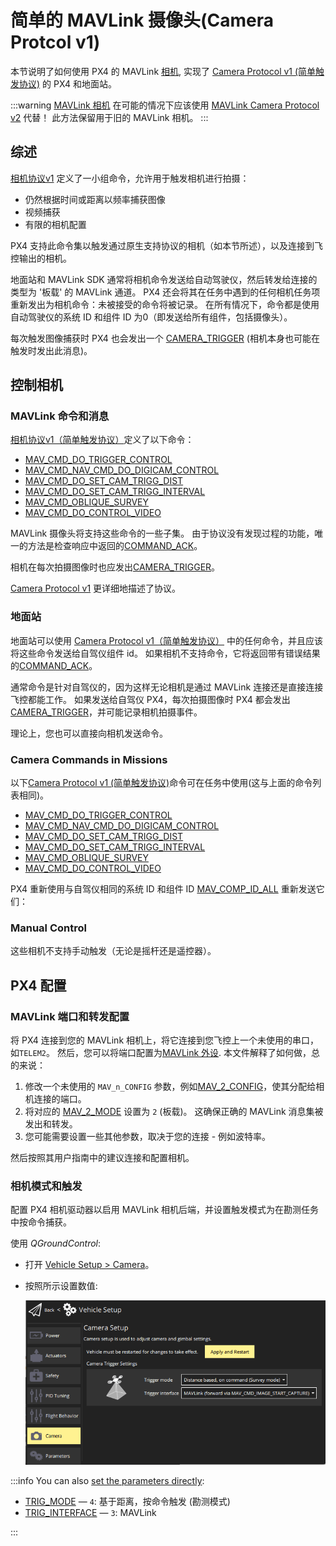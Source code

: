 # 简单的 MAVLink 摄像头(Camera Protcol v1)

本节说明了如何使用 PX4 的 MAVLink [相机](../camera/index.md), 实现了 [Camera Protocol v1 (简单触发协议)](https://mavlink.io/en/services/camera_v1.html) 的 PX4 和地面站。

:::warning
[MAVLink 相机](../camera/mavlink_v2_camera.md) 在可能的情况下应该使用 [MAVLink Camera Protocol v2](https://mavlink.io/en/services/camera.html) 代替！
此方法保留用于旧的 MAVLink 相机。
:::

## 综述

[相机协议v1](https://mavlink.io/zh/services/camera_v1.html) 定义了一小组命令，允许用于触发相机进行拍摄：

- 仍然根据时间或距离以频率捕获图像
- 视频捕获
- 有限的相机配置

PX4 支持此命令集以触发通过原生支持协议的相机（如本节所述），以及连接到飞控输出的相机。

地面站和 MAVLink SDK 通常将相机命令发送给自动驾驶仪，然后转发给连接的类型为 '板载' 的 MAVLink 通道。
PX4 还会将其在任务中遇到的任何相机任务项重新发出为相机命令：未被接受的命令将被记录。
在所有情况下，命令都是使用自动驾驶仪的系统 ID 和组件 ID 为0（即发送给所有组件，包括摄像头）。

每次触发图像捕获时 PX4 也会发出一个 [CAMERA_TRIGGER](https://mavlink.io/en/messages/common.html#CAMERA_TRIGGER) (相机本身也可能在触发时发出此消息)。

## 控制相机

### MAVLink 命令和消息

[相机协议v1（简单触发协议）](https://mavlink.io/en/services/camera_v1.html)定义了以下命令：

- [MAV_CMD_DO_TRIGGER_CONTROL](https://mavlink.io/en/messages/common.html#MAV_CMD_DO_TRIGGER_CONTROL)
- [MAV_CMD_NAV_CMD_DO_DIGICAM_CONTROL](https://mavlink.io/en/messages/common.html#MAV_CMD_NAV_CMD_DO_DIGICAM_CONTROL)
- [MAV_CMD_DO_SET_CAM_TRIGG_DIST](https://mavlink.io/en/messages/common.html#MAV_CMD_DO_SET_CAM_TRIGG_DIST)
- [MAV_CMD_DO_SET_CAM_TRIGG_INTERVAL](https://mavlink.io/en/messages/common.html#MAV_CMD_DO_SET_CAM_TRIGG_INTERVAL)
- [MAV_CMD_OBLIQUE_SURVEY](https://mavlink.io/en/messages/common.html#MAV_CMD_OBLIQUE_SURVEY)
- [MAV_CMD_DO_CONTROL_VIDEO](https://mavlink.io/en/messages/common.html#MAV_CMD_DO_CONTROL_VIDEO)

MAVLink 摄像头将支持这些命令的一些子集。
由于协议没有发现过程的功能，唯一的方法是检查响应中返回的[COMMAND_ACK](https://mavlink.io/en/messages/common.html#COMMAND_ACK)。

相机在每次拍摄图像时也应发出[CAMERA_TRIGGER](https://mavlink.io/en/messages/common.html#CAMERA_TRIGGER)。

[Camera Protocol v1](https://mavlink.io/zh/services/camera_v1.html) 更详细地描述了协议。

### 地面站

地面站可以使用 [Camera Protocol v1（简单触发协议）](https://mavlink.io/en/services/camera_v1.html) 中的任何命令，并且应该将这些命令发送给自驾仪组件 id。
如果相机不支持命令，它将返回带有错误结果的[COMMAND_ACK](https://mavlink.io/en/messages/common.html#COMMAND_ACK)。

通常命令是针对自驾仪的，因为这样无论相机是通过 MAVLink 连接还是直接连接飞控都能工作。
如果发送给自驾仪 PX4，每次拍摄图像时 PX4 都会发出[CAMERA_TRIGGER](https://mavlink.io/en/messages/common.html#CAMERA_TRIGGER)，并可能记录相机拍摄事件。

<!-- "May" because the camera feedback module is "supposed"  to log just camera capture from a capture pin connected to camera hotshoe, but currently logs all camera trigger events from the camera trigger driver https://github.com/PX4/PX4-Autopilot/pull/23103 -->

理论上，您也可以直接向相机发送命令。

### Camera Commands in Missions

以下[Camera Protocol v1 (简单触发协议)](https://mavlink.io/en/services/camera_v1.html)命令可在任务中使用(这与上面的命令列表相同)。

- [MAV_CMD_DO_TRIGGER_CONTROL](https://mavlink.io/en/messages/common.html#MAV_CMD_DO_TRIGGER_CONTROL)
- [MAV_CMD_NAV_CMD_DO_DIGICAM_CONTROL](https://mavlink.io/en/messages/common.html#MAV_CMD_NAV_CMD_DO_DIGICAM_CONTROL)
- [MAV_CMD_DO_SET_CAM_TRIGG_DIST](https://mavlink.io/en/messages/common.html#MAV_CMD_DO_SET_CAM_TRIGG_DIST)
- [MAV_CMD_DO_SET_CAM_TRIGG_INTERVAL](https://mavlink.io/en/messages/common.html#MAV_CMD_DO_SET_CAM_TRIGG_INTERVAL)
- [MAV_CMD_OBLIQUE_SURVEY](https://mavlink.io/en/messages/common.html#MAV_CMD_OBLIQUE_SURVEY)
- [MAV_CMD_DO_CONTROL_VIDEO](https://mavlink.io/en/messages/common.html#MAV_CMD_DO_CONTROL_VIDEO)

PX4 重新使用与自驾仪相同的系统 ID 和组件 ID [MAV_COMP_ID_ALL](https://mavlink.io/en/messages/common.html#MAV_COMP_ID_ALL) 重新发送它们：

<!-- See camera_architecture.md topic for detail on how this is implemented -->

### Manual Control

这些相机不支持手动触发（无论是摇杆还是遥控器）。

## PX4 配置

<!-- set up the mode and triggering -->

### MAVLink 端口和转发配置

将 PX4 连接到您的 MAVLink 相机上，将它连接到您飞控上一个未使用的串口，如`TELEM2`。
然后，您可以将端口配置为[MAVLink 外设](../peripherals/mavlink_peripherals.md).
本文件解释了如何做，总的来说：

1. 修改一个未使用的 `MAV_n_CONFIG` 参数，例如[MAV_2_CONFIG](../advanced_config/parameter_reference.md#MAV_2_CONFIG)，使其分配给相机连接的端口。
2. 将对应的 [MAV_2_MODE](../advanced_config/parameter_reference.md#MAV_2_MODE) 设置为 `2` (板载)。
  这确保正确的 MAVLink 消息集被发出和转发。
3. 您可能需要设置一些其他参数，取决于您的连接 - 例如波特率。

然后按照其用户指南中的建议连接和配置相机。

<!-- Removed this because I am pretty sure forwarding happens automatically for this set. Keeping it simple.
1. Set [MAV_2_FORWARD](../advanced_config/parameter_reference.md#MAV_2_FORWARD) if you want to enable forwarding of MAVLink messages to other ports, such as the one that is connected to the ground station.
-->

### 相机模式和触发

配置 PX4 相机驱动器以启用 MAVLink 相机后端，并设置触发模式为在勘测任务中按命令捕获。

使用 _QGroundControl_:

- 打开 [Vehicle Setup > Camera](https://docs.qgroundcontrol.com/master/zh/qgc-user-guide/setup_view/camera.html#px4-camera-setup)。
- 按照所示设置数值:

  ![相机设置界面 - 触发模式和 MAVLink 接口](../../assets/camera/mavlink_camera_settings.png)

:::info
You can also [set the parameters directly](../advanced_config/parameters.md):

- [TRIG_MODE](../advanced_config/parameter_reference.md#TRIG_MODE) — `4`: 基于距离，按命令触发 (勘测模式)
- [TRIG_INTERFACE](../advanced_config/parameter_reference.md#TRIG_INTERFACE) — `3`: MAVLink

:::
